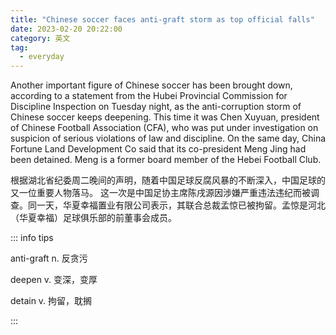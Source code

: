 ```yaml
---
title: "Chinese soccer faces anti-graft storm as top official falls"
date: 2023-02-20 20:22:00
category: 英文
tag:
  - everyday
---
```


Another important figure of Chinese soccer has been brought down, according to a statement from the Hubei Provincial Commission for Discipline Inspection on Tuesday night, as the anti-corruption storm of Chinese soccer keeps deepening. This time it was Chen Xuyuan, president of Chinese Football Association (CFA), who was put under investigation on suspicion of serious violations of law and discipline. On the same day, China Fortune Land Development Co said that its co-president Meng Jing had been detained. Meng is a former board member of the Hebei Football Club.

根据湖北省纪委周二晚间的声明，随着中国足球反腐风暴的不断深入，中国足球的又一位重要人物落马。 这一次是中国足协主席陈戌源因涉嫌严重违法违纪而被调查。同一天，华夏幸福置业有限公司表示，其联合总裁孟惊已被拘留。孟惊是河北（华夏幸福）足球俱乐部的前董事会成员。

::: info tips

anti-graft n. 反贪污

deepen v. 变深，变厚

detain v. 拘留，耽搁

:::

